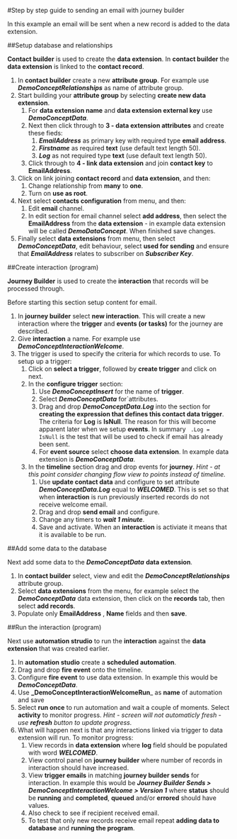 #Step by step guide to sending an email with journey builder

In this example an email will be sent when a new record is added to the data extension.

##Setup database and relationships

**Contact builder** is used to create the **data extension**. In **contact builder** the **data extension** is linked to the **contact record**.

1. In **contact builder** create a new **attribute group**. For example use _**DemoConceptRelationships**_ as name of attribute group. 
2. Start building your **attribute group** by selecting **create new data extension**.
    1. For **data extension name** and **data extension external key** use _**DemoConceptData**_.
    2. Next then click through to **3 - data extension attributes** and create these fieds:
        1. _**EmailAddress**_ as primary key with required type **email address**. 
        2. _**Firstname**_ as required **text** (use default text length 50).
        3. _**Log**_ as not required type **text** (use default text length 50).
    3. Click through to **4 - link data extension** and join **contact key** to **EmailAddress**.
3. Click on link joining **contact record** and **data extension**, and then:
    1.  Change relationship from **many** to **one**.
    2.  Turn on **use as root**.
4. Next select **contacts configuration** from menu, and then:
    1.  Edit **email** channel.
    2.  In edit section for email channel select **add address**, then select the **EmailAddress** from the **data extension** - in example data extension will be called _**DemoDataConcept**_. When finished save changes.
5. Finally select **data extensions** from menu, then select _**DemoConceptData**_, edit behaviour, select **used for sending** and ensure that _**EmailAddress**_ relates to subscriber on _**Subscriber Key**_.

##Create interaction (program)

**Journey Builder** is used to create the **interaction** that records will be processed through.

Before starting this section setup content for email.

1.  In **journey builder** select **new interaction**. This will create a new interaction where the **trigger** and **events (or tasks)** for the journey are  described. 
2.  Give **interaction** a name. For example use _**DemoConceptInteractionWelcome**_.
3.  The trigger is used to specify the criteria for which records to use. To setup up a trigger:
    1.  Click on **select a trigger**, followed by **create trigger** and click on next.
    2.  In the **configure trigger** section:
        1.  Use _**DemoConceptInsert**_ for the name of **trigger**.
        2.  Select _**DemoConceptData**_ for`attributes.
        3.  Drag and drop _**DemoConceptData.Log**_ into the section for **creating the expression that defines this contact data trigger**. The criteria for **Log** is **IsNull**. The reason for this will become apparent later when we setup **events**. In summary ` .Log = IsNull` is the test that will be used to check if email has already been sent.
        4.  For **event source** select **choose data extension**. In example data extension is _**DemoConceptData**_.
    3. In the **timeline** section drag and drop events for **journey**. _Hint - at this point consider changing flow view to points instead of timeline._
       1.  Use **update contact data** and configure to set attribute  _**DemoConceptData.Log**_ equal to _**WELCOMED**_. This is set so that when **interaction** is run previously inserted records do not receive welcome email.
       2.  Drag and drop **send email** and configure. 
       3.  Change any timers to _**wait 1 minute**_.
       4.  Save and activate. When an **interaction** is activiate it means that it is available to be run.

##Add some data to the database

Next add some data to the _**DemoConceptData**_ **data extension**.

1. In **contact builder** select, view and edit the _**DemoConceptRelationships**_ attribute group.
2. Select **data extensions** from the menu, for example select the _**DemoConceptData**_ data extension, then click on the **records** tab, then select **add records**.
3. Populate only **EmailAddress** , **Name** fields and then **save**.

##Run the interaction (program)

Next use **automation strudio** to run the **interaction** against the **data extension** that was created earlier.

1. In **automation studio** create a **scheduled automation**.
2. Drag and drop **fire event** onto the timeline.
3. Configure **fire event** to use data extension. In example this would be _**DemoConceptData**_.
4. Use **_DemoConceptInteractionWelcomeRun**_ as **name** of automation and save
5. Select **run once** to run automation and wait a couple of moments. Select **activity** to monitor progress. _Hint - screen will not automaticly fresh - use **refresh** button to update progress._
6. What will happen next is that any interactions linked via trigger to data extension will run. To monitor progress:
    1. View records in **data extension** where **log** field should be populated with word _**WELCOMED**_.
    2. View control panel on **journey builder** where number of records in interaction should have increased.
    3. View **trigger emails** in matching **journey builder sends** for interaction. In example this would be _**Journey Builder Sends > DemoConceptInteractionWelcome > Version 1**_ where **status** should be **running** and **completed**, **queued** and/or **errored** should have values.
    4. Also check to see if recipient received email.
    5. To test that only new records receive email repeat **adding data to database** and **running the program**. 

